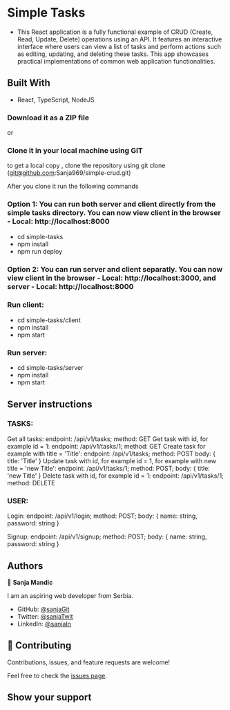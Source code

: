 # Simple Tasks

- This React application is a fully functional example of CRUD (Create, Read, Update, Delete) operations using an API. It features an interactive interface where users can view a list of tasks and perform actions such as editing, updating, and deleting these tasks. This app showcases practical implementations of common web application functionalities.

## Built With

- React, TypeScript, NodeJS

### Download it as a ZIP file

or

### Clone it in your local machine using GIT

to get a local copy , clone the repository using git clone
(git@github.com:Sanja969/simple-crud.git)

After you clone it run the following commands

### Option 1: You can run both server and client directly from the simple tasks directory. You can now view client in the browser -  Local: http://localhost:8000

- cd simple-tasks
- npm install
- npm run deploy

### Option 2: You can run server and client separatly. You can now view client in the browser -  Local: http://localhost:3000, and server - Local: http://localhost:8000

### Run client: 
- cd simple-tasks/client
- npm install
- npm start

### Run server: 
- cd simple-tasks/server
- npm install
- npm start

## Server instructions

### TASKS:

Get all tasks: 
  endpoint: /api/v1/tasks;
  method: GET
Get task with id, for example id = 1: 
  endpoint: /api/v1/tasks/1;
  method: GET
Create task for example with title = 'Title': 
  endpoint: /api/v1/tasks;
  method: POST
  body: { title: 'Title' }
Update task with id, for example id = 1, for example with new title = 'new Title': 
  endpoint: /api/v1/tasks/1;
  method: POST;
  body: { title: 'new Title' }
Delete task with id, for example id = 1: 
  endpoint: /api/v1/tasks/1;
  method: DELETE

### USER:

Login: 
  endpoint: /api/v1/login;
  method: POST;
  body: { name: string, password: string }

Signup: 
  endpoint: /api/v1/signup;
  method: POST;
  body: { name: string, password: string }

## Authors

👤 **Sanja Mandic**

I am an aspiring web developer from Serbia.

- GitHub: [@sanjaGit](https://github.com/Sanja969)
- Twitter: [@sanjaTwit](https://twitter.com/SanjaMandic42)
- LinkedIn: [@sanjaIn](https://linkedin.com/in/sanja-mandic-823995a2/)

## 🤝 Contributing

Contributions, issues, and feature requests are welcome!

Feel free to check the [issues page](https://github.com/Sanja969/simple-tasks/issues).

## Show your support
